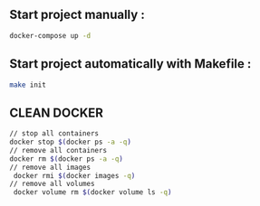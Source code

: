 ## Start project manually :

```bash
docker-compose up -d                            
```

## Start project automatically with Makefile :

```bash
make init                          
```

## CLEAN DOCKER
```bash
// stop all containers
docker stop $(docker ps -a -q)
// remove all containers
docker rm $(docker ps -a -q) 
// remove all images
 docker rmi $(docker images -q)                                       
// remove all volumes
 docker volume rm $(docker volume ls -q)                                     
```